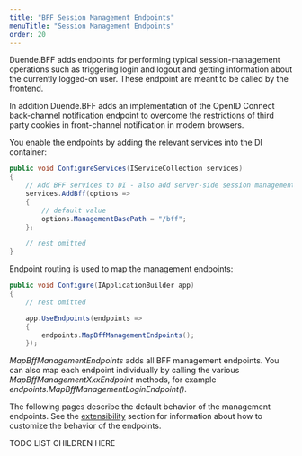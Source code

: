 ```yaml
---
title: "BFF Session Management Endpoints"
menuTitle: "Session Management Endpoints"
order: 20
---
```


Duende.BFF adds endpoints for performing typical session-management operations such as triggering login and logout and getting information about the currently logged-on user. These endpoint are meant to be called by the frontend.

In addition Duende.BFF adds an implementation of the OpenID Connect back-channel notification endpoint to overcome the restrictions of third party cookies in front-channel notification in modern browsers.

You enable the endpoints by adding the relevant services into the DI container:

```csharp
public void ConfigureServices(IServiceCollection services)
{
    // Add BFF services to DI - also add server-side session management
    services.AddBff(options => 
    {
        // default value
        options.ManagementBasePath = "/bff";
    };

    // rest omitted
}
```

Endpoint routing is used to map the management endpoints:

```csharp
public void Configure(IApplicationBuilder app)
{
    // rest omitted

    app.UseEndpoints(endpoints =>
    {
        endpoints.MapBffManagementEndpoints();
    });
```

*MapBffManagementEndpoints* adds all BFF management endpoints. You can also map each endpoint individually by calling the various *MapBffManagementXxxEndpoint* methods, for example *endpoints.MapBffManagementLoginEndpoint()*.

The following pages describe the default behavior of the management endpoints. See the [extensibility](../bff/extensibility) section for information about how to customize the behavior of the endpoints.

TODO LIST CHILDREN HERE
